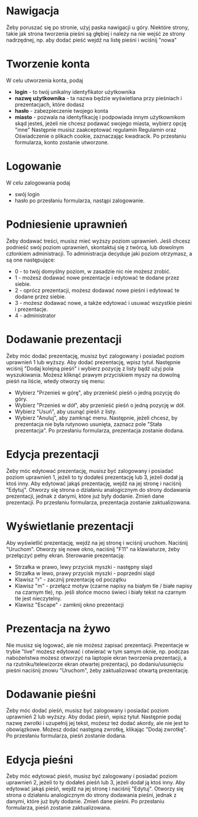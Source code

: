 # Nawigacja
Żeby poruszać się po stronie, użyj paska nawigacji u góry.
Niektóre strony, takie jak strona tworzenia pieśni są głębiej i należy na nie wejść ze strony nadrzędnej, np. aby dodać pieść wejdź na listę pieśni i wciśnij "nowa"
# Tworzenie konta
W celu utworzenia konta, podaj
* **login** - to twój unikalny identyfikator użytkownika
* **nazwę użytkownika** - ta nazwa będzie wyświetlana przy pieśniach i prezentacjach, które dodasz
* **hasło** - zabezpieczenie twojego konta
* **miasto** - pozwala na identyfikację i podpowiada innym użytkownikom skąd jesteś, jeżeli nie chcesz podawać swojego miasta, wybierz opcję "inne"
Następnie musisz zaakceptować regulamin Regulamin oraz Oświadczenie o plikach cookie, zaznaczając kwadracik.
Po przesłaniu formularza, konto zostanie utworzone.
# Logowanie
W celu zalogowania podaj
* swój login
* hasło
po przesłaniu formularza, nastąpi zalogowanie.
# Podniesienie uprawnień
Żeby dodawać treści, musisz mieć wyższy poziom uprawnień.
Jeśli chcesz podnieść swój poziom uprawnień, skontaktuj się z twórcą, lub dowolnym członkiem administracji.
To administracja decyduje jaki poziom otrzymasz, a są one następujące:
* 0 - to twój domyślny poziom, w zasadzie nic nie możesz zrobić.
* 1 - możesz dodawać nowe prezentacje i edytować te dodane przez siebie.
* 2 - oprócz prezentacji, możesz dodawać nowe pieśni i edytować te dodane przez siebie.
* 3 - możesz dodawać nowe, a także edytować i usuwać wszystkie pieśni i prezentacje.
* 4 - administrator
# Dodawanie prezentacji
Żeby móc dodać prezentację, musisz być zalogowany i posiadać poziom uprawnień 1 lub wyższy.
Aby dodać prezentację, wpisz tytuł.
Następnie wciśnij "Dodaj kolejną pieśń" i wybierz pozycję z listy bądź użyj pola wyszukiwania.
Możesz kliknąć prawym przyciskiem myszy na dowolną pieśń na liście, wtedy otworzy się menu:
* Wybierz "Przenieś w górę", aby przenieść pieśń o jedną pozycję do góry.
* Wybierz "Przenieś w dół", aby przenieść pieśń o jedną pozycję w dół.
* Wybierz "Usuń", aby usunąć pieśń z listy.
* Wybierz "Anuluj", aby zamknąć menu.
Następnie, jeżeli chcesz, by prezentacja nie była rutynowo usunięta, zaznacz pole "Stała prezentacja".
Po przesłaniu formularza, prezentacja zostanie dodana.
# Edycja prezentacji
Żeby móc edytować prezentację, musisz być zalogowany i posiadać poziom uprawnień 1, jeżeli to ty dodałeś prezentację lub 3, jeżeli dodał ją ktoś inny.
Aby edytować jakąś prezentację, wejdź na jej stronę i naciśnij "Edytuj".
Otworzy się strona o działaniu analogicznym do strony dodawania prezentacji, jednak z danymi, które już były dodanie.
Zmień dane prezentacji.
Po przesłaniu formularza, prezentacja zostanie zaktualizowana.
# Wyświetlanie prezentacji
Aby wyświetlić prezentację, wejdź na jej stronę i wciśnij uruchom.
Naciśnij "Uruchom".
Otworzy się nowe okno, naciśnij "F11" na klawiaturze, żeby przełączyć pełny ekran.
Sterowanie prezentacją:
* Strzałka w prawo, lewy przycisk myszki - następny slajd
* Strzałka w lewo, prawy przycisk myszki - poprzedni slajd
* Klawisz "r" - zacznij prezentację od początku
* Klawisz "m" - przełącz motyw (czarne napisy na białym tle / białe napisy na czarnym tle), np. jeśli słońce mocno świeci i biały tekst na czarnym tle jest nieczytelny.
* Klawisz "Escape" - zamknij okno prezentacji
# Prezentacja na żywo
Nie musisz się logować, ale nie możesz zapisać prezentacji.
Prezentacje w trybie "live" możesz edytować i otwierać w tym samym oknie, np. podczas nabożeństwa możesz otworzyć na laptopie ekran tworzenia prezentacji, a na rzutniku/telewizorze ekran otwartej prezentacji, po dodaniu/usunięciu pieśni naciśnij znowu "Uruchom", żeby zaktualizować otwartą prezentację.
# Dodawanie pieśni
Żeby móc dodać pieśń, musisz być zalogowany i posiadać poziom uprawnień 2 lub wyższy.
Aby dodać pieśń, wpisz tytuł.
Następnie podaj nazwę zwrotki i uzupełnij jej tekst, możesz też dodać akordy, ale nie jest to obowiązkowe.
Możesz dodać następną zwrotkę, klikając "Dodaj zwrotkę".
Po przesłaniu formularza, pieśń zostanie dodana.
# Edycja pieśni
Żeby móc edytować pieśń, musisz być zalogowany i posiadać poziom uprawnień 2, jeżeli to ty dodałeś pieśń lub 3, jeżeli dodał ją ktoś inny.
Aby edytować jakąś pieśń, wejdź na jej stronę i naciśnij "Edytuj".
Otworzy się strona o działaniu analogicznym do strony dodawania pieśni, jednak z danymi, które już były dodanie.
Zmień dane pieśni.
Po przesłaniu formularza, pieśń zostanie zaktualizowana.